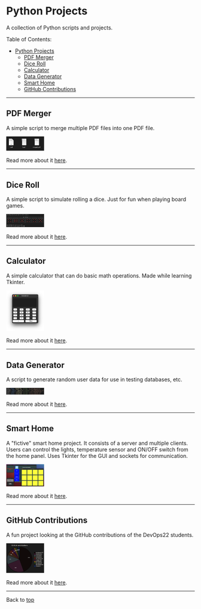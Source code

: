 # Python Projects

A collection of Python scripts and projects.

Table of Contents:

- [Python Projects](#python-projects)
  - [PDF Merger](#pdf-merger)
  - [Dice Roll](#dice-roll)
  - [Calculator](#calculator)
  - [Data Generator](#data-generator)
  - [Smart Home](#smart-home)
  - [GitHub Contributions](#github-contributions)

---

## PDF Merger

A simple script to merge multiple PDF files into one PDF file.

<img src="PDF-Merger/img/merged.png" alt="PDF Merger" width=20%/>

Read more about it [here](/PDF-Merger/README.md).

---

## Dice Roll

A simple script to simulate rolling a dice. Just for fun when playing board games.

<img src="Fun-Projects/DiceRoll/img/dice.png" alt="Dice" width=20%/>

Read more about it [here](Fun-Projects/DiceRoll/README.md).

---

## Calculator

A simple calculator that can do basic math operations. Made while learning Tkinter.

<img src="Fun-Projects/Calculator/img/calculator.png" alt="Calculator" width=20%/>

Read more about it [here](Fun-Projects/Calculator/README.md).

---

## Data Generator

A script to generate random user data for use in testing databases, etc.

<img src="Data-Generator/img/random.png" alt="Data Generator" width=20%/>

Read more about it [here](Data-Generator/README.md).

---

## Smart Home

A "fictive" smart home project. It consists of a server and multiple clients. Users can control the lights, temperature sensor and ON/OFF switch from the home panel. Uses Tkinter for the GUI and sockets for communication.

<img src="Smart-Home/img/full-on.png" alt="Smart Home" width=20%/>

Read more about it [here](Smart-Home/README.md).

---

## GitHub Contributions

A fun project looking at the GitHub contributions of the DevOps22 students.

<img src="DevOps22/img/contributions.png" alt="Pie Chart" width=20%/>

Read more about it [here](DevOps22/README.md).

---

Back to [top](#python-projects)
